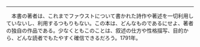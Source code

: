 <hr class="short" />

　本書の著者は、これまでファウストについて書かれた詩作や著述を一切利用していないし、利用するつもりもない。この本は、どんなものであるにせよ、著者の独自の作品である。少なくともこのことは、叙述の仕方や性格描写、目的から、どんな読者でもたやすく確信できるだろう。1791年。